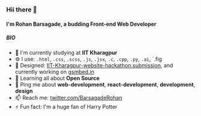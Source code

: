 ### Hii there 👋

#### I'm Rohan Barsagade, a budding Front-end Web Developer 

##### BIO

- 🏢 I'm currently studying at **IIT Kharagpur**
- ⚙️ I use: `.html`, `.css`, `.scss`, `.js`, `.jsx`, `.c`, `.cpp`, `.py`, `.ai`, `.fig
- 💅 Designed: [IIT-Kharagpur-website-hackathon.submission](https://tsg-web-dev-beasts.vercel.app/), and currently working on [gsmbed.in](https://college-website-using-react.vercel.app/)
- 🌱 Learning all about **Open Source**
- 💬 Ping me about **web-development**, **react-development**, **development**, **design**
- 📫 Reach me: [twitter.com/BarsagadeRohan](https://twitter.com/BarsagadeRohan)
- ⚡️ Fun fact: I'm a huge fan of Harry Potter
